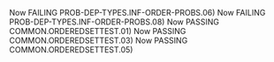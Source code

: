 Now FAILING PROB-DEP-TYPES.INF-ORDER-PROBS.06)
Now FAILING PROB-DEP-TYPES.INF-ORDER-PROBS.08)
Now PASSING COMMON.ORDEREDSETTEST.01)
Now PASSING COMMON.ORDEREDSETTEST.03)
Now PASSING COMMON.ORDEREDSETTEST.05)
